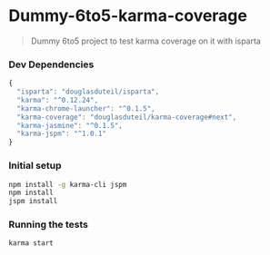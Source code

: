 # Dummy-6to5-karma-coverage

> Dummy 6to5 project to test karma coverage on it with isparta

### Dev Dependencies

```js
{
  "isparta": "douglasduteil/isparta",
  "karma": "^0.12.24",
  "karma-chrome-launcher": "^0.1.5",
  "karma-coverage": "douglasduteil/karma-coverage#next",
  "karma-jasmine": "^0.1.5",
  "karma-jspm": "^1.0.1"
}
```

### Initial setup

```bash
npm install -g karma-cli jspm
npm install
jspm install
```

### Running the tests
```bash
karma start
```
